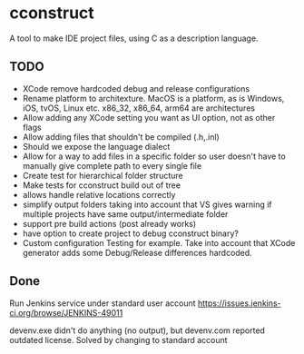 # cconstruct

A tool to make IDE project files, using C as a description language.

## TODO
- XCode remove hardcoded debug and release configurations
- Rename platform to architexture. MacOS is a platform, as is Windows, iOS, tvOS, Linux etc. x86_32, x86_64, arm64 are architectures
- Allow adding any XCode setting you want as UI option, not as other flags
- Allow adding files that shouldn't be compiled (.h,.inl)
- Should we expose the language dialect
- Allow for a way to add files in a specific folder so user doesn't have to manually give complete path to every single file
- Create test for hierarchical folder structure
- Make tests for cconstruct build out of tree
- allows handle relative locations correctly
- simplify output folders taking into account that VS gives warning if multiple projects have same output/intermediate folder
- support pre build actions (post already works)
- have option to create project to debug cconstruct binary?
- Custom configuration Testing for example. Take into account that XCode generator adds some Debug/Release differences hardcoded.

## Done

Run Jenkins service under standard user account
https://issues.jenkins-ci.org/browse/JENKINS-49011

devenv.exe didn't do anything (no output), but devenv.com reported outdated license. Solved by changing to standard account
